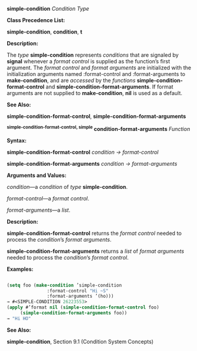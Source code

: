 **simple-condition** *Condition Type* 



**Class Precedence List:** 



**simple-condition**, **condition**, **t** 



**Description:** 



The *type* **simple-condition** represents *conditions* that are signaled by **signal** whenever a *format control* is supplied as the function’s first argument. The *format control* and *format arguments* are initialized with the initialization arguments named :format-control and :format-arguments to **make-condition**, and are *accessed* by the *functions* **simple-condition-format-control** and **simple-condition-format-arguments**. If format arguments are not supplied to **make-condition**, **nil** is used as a default. 



**See Also:** 



**simple-condition-format-control**, **simple-condition-format-arguments** 







 



 



<b><sup>simple-condition-format-control, simple</sup> condition-format-arguments</b> <i>Function</i> 



**Syntax:** 



**simple-condition-format-control** *condition → format-control* 



**simple-condition-format-arguments** *condition → format-arguments* 



**Arguments and Values:** 



*condition*—a *condition* of *type* **simple-condition**. 



*format-control*—a *format control*. 



*format-arguments*—a *list*. 



**Description:** 



**simple-condition-format-control** returns the *format control* needed to process the *condition*’s *format arguments*. 



**simple-condition-format-arguments** returns a *list* of *format arguments* needed to process the *condition*’s *format control*. 



**Examples:**
```lisp

(setq foo (make-condition ’simple-condition 
			   :format-control "Hi ~S" 
			   :format-arguments ’(ho))) 
→ #<SIMPLE-CONDITION 26223553> 
(apply #’format nil (simple-condition-format-control foo) 
	 (simple-condition-format-arguments foo)) 
→ "Hi HO" 

```
**See Also:** 



**simple-condition**, Section 9.1 (Condition System Concepts) 



